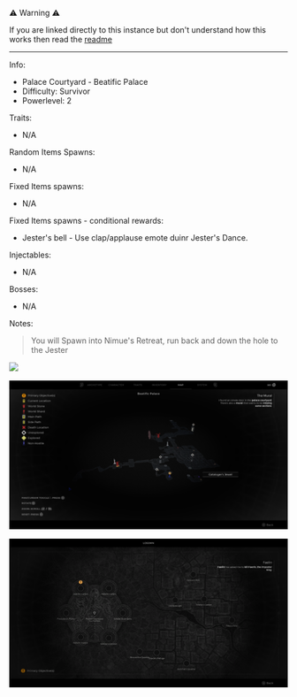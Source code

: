 ⚠️ Warning ⚠️

If you are linked directly to this instance but don't understand how this works then read the [readme](https://github.com/razeedazee/remnant2-instances/blob/main/README.md)

<hr>

Info:

- Palace Courtyard - Beatific Palace
- Difficulty: Survivor
- Powerlevel: 2

Traits:

- N/A

Random Items Spawns:

- N/A

Fixed Items spawns:

- N/A

Fixed Items spawns - conditional rewards:

- Jester's bell - Use clap/applause emote duinr Jester's Dance.

Injectables:

- N/A

Bosses:

- N/A

Notes:

> You will Spawn into Nimue's Retreat, run back and down the hole to the Jester

![](info/info.png)

![](info/mini-map.png)

![](info/travel-map.png)
